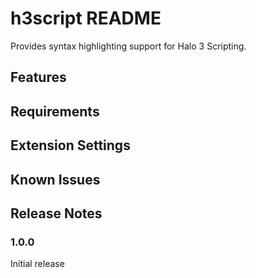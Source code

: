 # h3script README

Provides syntax highlighting support for Halo 3 Scripting.

## Features



## Requirements



## Extension Settings



## Known Issues



## Release Notes

### 1.0.0

Initial release
